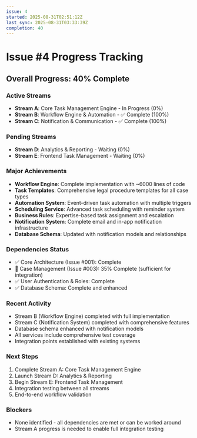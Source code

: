 ```yaml
---
issue: 4
started: 2025-08-31T02:51:12Z
last_sync: 2025-08-31T03:33:39Z
completion: 40
---
```


# Issue #4 Progress Tracking

## Overall Progress: 40% Complete

### Active Streams
- **Stream A**: Core Task Management Engine - In Progress (0%)
- **Stream B**: Workflow Engine & Automation - ✅ Complete (100%)
- **Stream C**: Notification & Communication - ✅ Complete (100%)

### Pending Streams
- **Stream D**: Analytics & Reporting - Waiting (0%)
- **Stream E**: Frontend Task Management - Waiting (0%)

### Major Achievements
- **Workflow Engine**: Complete implementation with ~6000 lines of code
- **Task Templates**: Comprehensive legal procedure templates for all case types
- **Automation System**: Event-driven task automation with multiple triggers
- **Scheduling Service**: Advanced task scheduling with reminder system
- **Business Rules**: Expertise-based task assignment and escalation
- **Notification System**: Complete email and in-app notification infrastructure
- **Database Schema**: Updated with notification models and relationships

### Dependencies Status
- ✅ Core Architecture (Issue #001): Complete
- 🔄 Case Management (Issue #003): 35% Complete (sufficient for integration)
- ✅ User Authentication & Roles: Complete
- ✅ Database Schema: Complete and enhanced

### Recent Activity
- Stream B (Workflow Engine) completed with full implementation
- Stream C (Notification System) completed with comprehensive features
- Database schema enhanced with notification models
- All services include comprehensive test coverage
- Integration points established with existing systems

### Next Steps
1. Complete Stream A: Core Task Management Engine
2. Launch Stream D: Analytics & Reporting
3. Begin Stream E: Frontend Task Management
4. Integration testing between all streams
5. End-to-end workflow validation

### Blockers
- None identified - all dependencies are met or can be worked around
- Stream A progress is needed to enable full integration testing

<!-- SYNCED: 2025-08-31T03:33:39Z -->